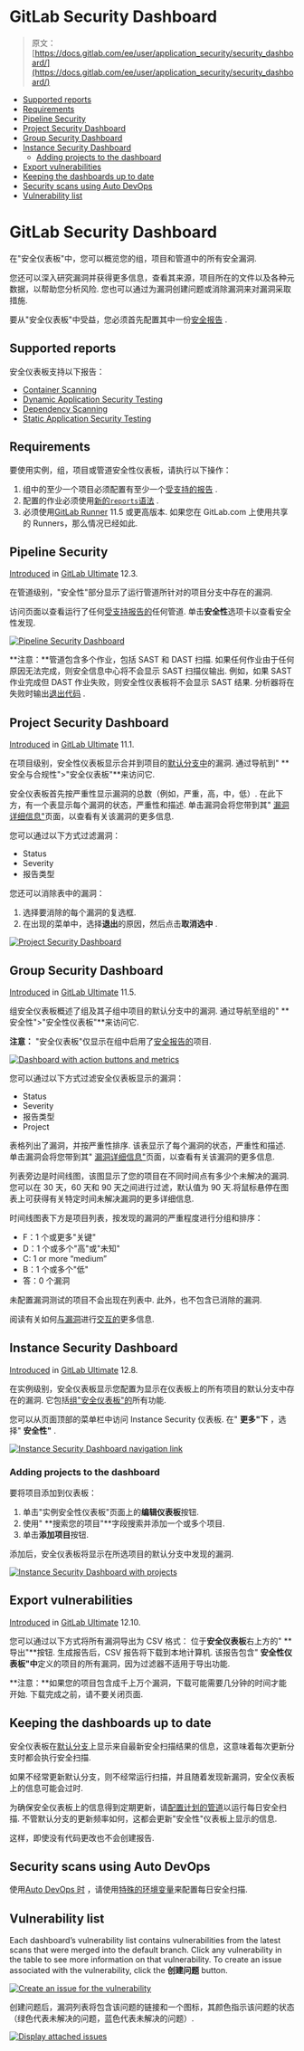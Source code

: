 # GitLab Security Dashboard

> 原文：[https://docs.gitlab.com/ee/user/application_security/security_dashboard/](https://docs.gitlab.com/ee/user/application_security/security_dashboard/)

*   [Supported reports](#supported-reports)
*   [Requirements](#requirements)
*   [Pipeline Security](#pipeline-security)
*   [Project Security Dashboard](#project-security-dashboard)
*   [Group Security Dashboard](#group-security-dashboard)
*   [Instance Security Dashboard](#instance-security-dashboard)
    *   [Adding projects to the dashboard](#adding-projects-to-the-dashboard)
*   [Export vulnerabilities](#export-vulnerabilities)
*   [Keeping the dashboards up to date](#keeping-the-dashboards-up-to-date)
*   [Security scans using Auto DevOps](#security-scans-using-auto-devops)
*   [Vulnerability list](#vulnerability-list)

# GitLab Security Dashboard[](#gitlab-security-dashboard-ultimate "Permalink")

在"安全仪表板"中，您可以概览您的组，项目和管道中的所有安全漏洞.

您还可以深入研究漏洞并获得更多信息，查看其来源，项目所在的文件以及各种元数据，以帮助您分析风险. 您也可以通过为漏洞创建问题或消除漏洞来对漏洞采取措施.

要从"安全仪表板"中受益，您必须首先配置其中一份[安全报告](../index.html) .

## Supported reports[](#supported-reports "Permalink")

安全仪表板支持以下报告：

*   [Container Scanning](../container_scanning/index.html)
*   [Dynamic Application Security Testing](../dast/index.html)
*   [Dependency Scanning](../dependency_scanning/index.html)
*   [Static Application Security Testing](../sast/index.html)

## Requirements[](#requirements "Permalink")

要使用实例，组，项目或管道安全性仪表板，请执行以下操作：

1.  组中的至少一个项目必须配置有至少一个[受支持的报告](#supported-reports) .
2.  配置的作业必须使用[新的`reports`语法](../../../ci/pipelines/job_artifacts.html#artifactsreports) .
3.  必须使用[GitLab Runner](https://docs.gitlab.com/runner/) 11.5 或更高版本. 如果您在 GitLab.com 上使用共享的 Runners，那么情况已经如此.

## Pipeline Security[](#pipeline-security "Permalink")

[Introduced](https://gitlab.com/gitlab-org/gitlab/-/issues/13496) in [GitLab Ultimate](https://about.gitlab.com/pricing/) 12.3.

在管道级别，"安全性"部分显示了运行管道所针对的项目分支中存在的漏洞.

访问页面以查看运行了任何[受支持报告的](#supported-reports)任何管道. 单击**安全性**选项卡以查看安全性发现.

[![Pipeline Security Dashboard](img/f0d8585fb8235b36b1464ed1d142a4c0.png)](img/pipeline_security_dashboard_v13_2.png)

**注意：**管道包含多个作业，包括 SAST 和 DAST 扫描. 如果任何作业由于任何原因无法完成，则安全信息中心将不会显示 SAST 扫描仪输出. 例如，如果 SAST 作业完成但 DAST 作业失败，则安全性仪表板将不会显示 SAST 结果. 分析器将在失败时输出[退出代码](../../../development/integrations/secure.html#exit-code) .

## Project Security Dashboard[](#project-security-dashboard "Permalink")

[Introduced](https://gitlab.com/gitlab-org/gitlab/-/issues/6165) in [GitLab Ultimate](https://about.gitlab.com/pricing/) 11.1.

在项目级别，安全性仪表板显示合并到项目的[默认分支中](../../project/repository/branches/index.html#default-branch)的漏洞. 通过导航到" **安全与合规性">"安全仪表板"**来访问它.

安全仪表板首先按严重性显示漏洞的总数（例如，严重，高，中，低）. 在此下方，有一个表显示每个漏洞的状态，严重性和描述. 单击漏洞会将您带到其" [漏洞详细信息"](../vulnerabilities)页面，以查看有关该漏洞的更多信息.

您可以通过以下方式过滤漏洞：

*   Status
*   Severity
*   报告类型

您还可以消除表中的漏洞：

1.  选择要消除的每个漏洞的复选框.
2.  在出现的菜单中，选择**退出**的原因，然后点击**取消选中** .

[![Project Security Dashboard](img/2066156f84e498acec96cdfb63d2d2a4.png)](img/project_security_dashboard_v13_2.png)

## Group Security Dashboard[](#group-security-dashboard "Permalink")

[Introduced](https://gitlab.com/gitlab-org/gitlab/-/issues/6709) in [GitLab Ultimate](https://about.gitlab.com/pricing/) 11.5.

组安全仪表板概述了组及其子组中项目的默认分支中的漏洞. 通过导航至组的" **安全性">"安全性仪表板"**来访问它.

**注意：** "安全仪表板"仅显示在组中启用了[安全报告的](#supported-reports)项目.

[![Dashboard with action buttons and metrics](img/7b7c08f411e1307c05a834071bccb610.png)](img/group_security_dashboard_v13_2_noNav.png)

您可以通过以下方式过滤安全仪表板显示的漏洞：

*   Status
*   Severity
*   报告类型
*   Project

表格列出了漏洞，并按严重性排序. 该表显示了每个漏洞的状态，严重性和描述. 单击漏洞会将您带到其" [漏洞详细信息"](../vulnerabilities)页面，以查看有关该漏洞的更多信息.

列表旁边是时间线图，该图显示了您的项目在不同时间点有多少个未解决的漏洞. 您可以在 30 天，60 天和 90 天之间进行过滤，默认值为 90 天.将鼠标悬停在图表上可获得有关特定时间未解决漏洞的更多详细信息.

时间线图表下方是项目列表，按发现的漏洞的严重程度进行分组和排序：

*   F：1 个或更多"关键"
*   D：1 个或多个"高"或"未知"
*   C: 1 or more “medium”
*   B：1 个或多个"低"
*   答：0 个漏洞

未配置漏洞测试的项目不会出现在列表中. 此外，也不包含已消除的漏洞.

阅读有关如何[与漏洞](../index.html#interacting-with-the-vulnerabilities)进行[交互的](../index.html#interacting-with-the-vulnerabilities)更多信息.

## Instance Security Dashboard[](#instance-security-dashboard "Permalink")

[Introduced](https://gitlab.com/gitlab-org/gitlab/-/issues/6953) in [GitLab Ultimate](https://about.gitlab.com/pricing/) 12.8.

在实例级别，安全仪表板显示您配置为显示在仪表板上的所有项目的默认分支中存在的漏洞. 它包括[组"安全仪表板"的](#group-security-dashboard)所有功能.

您可以从页面顶部的菜单栏中访问 Instance Security 仪表板. 在" **更多"下** ，选择" **安全性"** .

[![Instance Security Dashboard navigation link](img/25892ec4aa99429a91c30ac3395379e0.png)](img/instance_security_dashboard_link_v12_4.png)

### Adding projects to the dashboard[](#adding-projects-to-the-dashboard "Permalink")

要将项目添加到仪表板：

1.  单击"实例安全性仪表板"页面上的**编辑仪表板**按钮.
2.  使用" **搜索您的项目"**字段搜索并添加一个或多个项目.
3.  单击**添加项目**按钮.

添加后，安全仪表板将显示在所选项目的默认分支中发现的漏洞.

[![Instance Security Dashboard with projects](img/5653420f4acd0e8a49be80d5d413bd10.png)](img/instance_security_dashboard_with_projects_v13_2_sm.png)

## Export vulnerabilities[](#export-vulnerabilities "Permalink")

[Introduced](https://gitlab.com/gitlab-org/gitlab/-/issues/213014) in [GitLab Ultimate](https://about.gitlab.com/pricing/) 12.10.

您可以通过以下方式将所有漏洞导出为 CSV 格式： 位于**安全仪表板**右上方的" **导出"**按钮. 生成报告后，CSV 报告将下载到本地计算机. 该报告包含" **安全性仪表板"中**定义的项目的所有漏洞，因为过滤器不适用于导出功能.

**注意：**如果您的项目包含成千上万个漏洞，下载可能需要几分钟的时间才能开始. 下载完成之前，请不要关闭页面.

## Keeping the dashboards up to date[](#keeping-the-dashboards-up-to-date "Permalink")

安全仪表板在[默认分支](../../project/repository/branches/index.html#default-branch)上显示来自最新安全扫描结果的信息，这意味着每次更新分支时都会执行安全扫描.

如果不经常更新默认分支，则不经常运行扫描，并且随着发现新漏洞，安全仪表板上的信息可能会过时.

为确保安全仪表板上的信息得到定期更新，请[配置计划的管道](../../../ci/pipelines/schedules.html)以运行每日安全扫描. 不管默认分支的更新频率如何，这都会更新"安全性"仪表板上显示的信息.

这样，即使没有代码更改也不会创建报告.

## Security scans using Auto DevOps[](#security-scans-using-auto-devops "Permalink")

使用[Auto DevOps 时](../../../topics/autodevops/index.html) ，请使用[特殊的环境变量](../../../topics/autodevops/customize.html#environment-variables)来配置每日安全扫描.

## Vulnerability list[](#vulnerability-list "Permalink")

Each dashboard’s vulnerability list contains vulnerabilities from the latest scans that were merged into the default branch. Click any vulnerability in the table to see more information on that vulnerability. To create an issue associated with the vulnerability, click the **创建问题** button.

[![Create an issue for the vulnerability](img/a9880855e171e225a4b6c73ae1790538.png)](img/standalone_vulnerability_page_v13_1.png)

创建问题后，漏洞列表将包含该问题的链接和一个图标，其颜色指示该问题的状态（绿色代表未解决的问题，蓝色代表未解决的问题）.

[![Display attached issues](img/f1e26381a4d60fa929a9285e04721656.png)](img/vulnerability_list_table_v13_1.png)